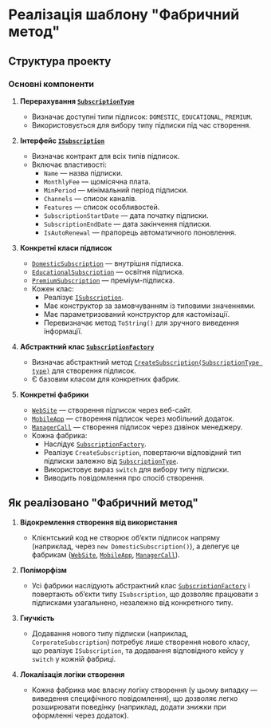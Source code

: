 ﻿# Реалізація шаблону "Фабричний метод"

## Структура проекту

### Основні компоненти
1. **Перерахування [`SubscriptionType`](classes/SubscriptionType.cs)**
   - Визначає доступні типи підписок: `DOMESTIC`, `EDUCATIONAL`, `PREMIUM`.
   - Використовується для вибору типу підписки під час створення.

2. **Інтерфейс [`ISubscription`](interfaces/ISubscription.cs)**
   - Визначає контракт для всіх типів підписок.
   - Включає властивості:
     - `Name` — назва підписки.
     - `MonthlyFee` — щомісячна плата.
     - `MinPeriod` — мінімальний період підписки.
     - `Channels` — список каналів.
     - `Features` — список особливостей.
     - `SubscriptionStartDate` — дата початку підписки.
     - `SubscriptionEndDate` — дата закінчення підписки.
     - `IsAutoRenewal` — прапорець автоматичного поновлення.

3. **Конкретні класи підписок**
   - [`DomesticSubscription`](classes/DomesticSubscription.cs) — внутрішня підписка.
   - [`EducationalSubscription`](classes/EducationalSubscription.cs) — освітня підписка.
   - [`PremiumSubscription`](classes/PremiumSubscription.cs) — преміум-підписка.
   - Кожен клас:
     - Реалізує [`ISubscription`](interfaces/ISubscription.cs).
     - Має конструктор за замовчуванням із типовими значеннями.
     - Має параметризований конструктор для кастомізації.
     - Перевизначає метод `ToString()` для зручного виведення інформації.

4. **Абстрактний клас [`SubscriptionFactory`](classes/SubscriptionFactory.cs)**  
   - Визначає абстрактний метод [`CreateSubscription(SubscriptionType type)`](classes/SubscriptionFactory.cs#L12) для створення підписок.
   - Є базовим класом для конкретних фабрик.

5. **Конкретні фабрики**
   - [`WebSite`](classes/WebSite.cs) — створення підписок через веб-сайт.
   - [`MobileApp`](classes/MobileApp.cs) — створення підписок через мобільний додаток.
   - [`ManagerCall`](classes/ManagerCall.cs) — створення підписок через дзвінок менеджеру.
   - Кожна фабрика:
     - Наслідує [`SubscriptionFactory`](classes/SubscriptionFactory.cs).
     - Реалізує `CreateSubscription`, повертаючи відповідний тип підписки залежно від [`SubscriptionType`](classes/SubscriptionType.cs).
     - Використовує вираз `switch` для вибору типу підписки.
     - Виводить повідомлення про спосіб створення.

## Як реалізовано "Фабричний метод"
1. **Відокремлення створення від використання**  
   - Клієнтський код не створює об’єкти підписок напряму (наприклад, через `new DomesticSubscription()`), а делегує це фабрикам ([`WebSite`](classes/WebSite.cs), [`MobileApp`](classes/MobileApp.cs), [`ManagerCall`](classes/ManagerCall.cs)).

2. **Поліморфізм**  
   - Усі фабрики наслідують абстрактний клас [`SubscriptionFactory`](classes/SubscriptionFactory.cs) і повертають об’єкти типу `ISubscription`, що дозволяє працювати з підписками узагальнено, незалежно від конкретного типу.

3. **Гнучкість**  
   - Додавання нового типу підписки (наприклад, `CorporateSubscription`) потребує лише створення нового класу, що реалізує `ISubscription`, та додавання відповідного кейсу у `switch` у кожній фабриці.

4. **Локалізація логіки створення**  
   - Кожна фабрика має власну логіку створення (у цьому випадку — виведення специфічного повідомлення), що дозволяє легко розширювати поведінку (наприклад, додати знижки при оформленні через додаток).
